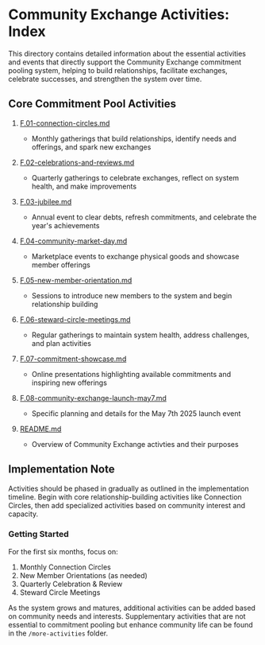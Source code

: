 # Community Exchange Activities: Index

This directory contains detailed information about the essential activities and events that directly support the Community Exchange commitment pooling system, helping to build relationships, facilitate exchanges, celebrate successes, and strengthen the system over time.

## Core Commitment Pool Activities

1. [F.01-connection-circles.md](/notes/ics/ccc/v0.2/F-Activities/F.01-connection-commons.md)
   - Monthly gatherings that build relationships, identify needs and offerings, and spark new exchanges

2. [F.02-celebrations-and-reviews.md](/notes/ics/ccc/v0.2/F-Activities/F.02-celebrations-and-reviews.md)
   - Quarterly gatherings to celebrate exchanges, reflect on system health, and make improvements

3. [F.03-jubilee.md](/notes/ics/ccc/v0.2/F-Activities/F.03-jubilee.md)
   - Annual event to clear debts, refresh commitments, and celebrate the year's achievements

4. [F.04-community-market-day.md](/notes/ics/ccc/v0.2/F-Activities/F.04-community-market-day.md)
   - Marketplace events to exchange physical goods and showcase member offerings

5. [F.05-new-member-orientation.md](/notes/ics/ccc/v0.2/F-Activities/F.05-new-member-orientation.md)
   - Sessions to introduce new members to the system and begin relationship building

6. [F.06-steward-circle-meetings.md](/notes/ics/ccc/v0.2/F-Activities/F.06-steward-circle-meetings.md)
   - Regular gatherings to maintain system health, address challenges, and plan activities

7. [F.07-commitment-showcase.md](/notes/ics/ccc/v0.2/F-Activities/F.07-commitment-showcase.md)
   - Online presentations highlighting available commitments and inspiring new offerings

8. [F.08-community-exchange-launch-may7.md](/notes/ics/ccc/v0.2/F-Activities/F.08-community-exchange-launch-may7.md)
   - Specific planning and details for the May 7th 2025 launch event

9. [README.md](/notes/ics/ccc/v0.2/F-Activities/README.md)
   - Overview of Community Exchange activties and their purposes

## Implementation Note

Activities should be phased in gradually as outlined in the implementation timeline. Begin with core relationship-building activities like Connection Circles, then add specialized activities based on community interest and capacity.

### Getting Started
For the first six months, focus on:
1. Monthly Connection Circles
2. New Member Orientations (as needed)
3. Quarterly Celebration & Review
4. Steward Circle Meetings

As the system grows and matures, additional activities can be added based on community needs and interests. Supplementary activities that are not essential to commitment pooling but enhance community life can be found in the `/more-activities` folder.
